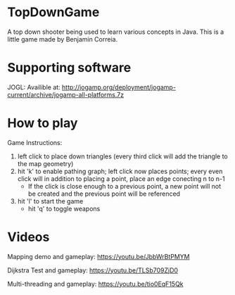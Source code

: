 # TopDownGame
A top down shooter being used to learn various concepts in Java.
This is a little game made by Benjamin Correia.

# Supporting software
JOGL:
  Availible at: 
    http://jogamp.org/deployment/jogamp-current/archive/jogamp-all-platforms.7z

# How to play
Game Instructions:

1.  left click to place down triangles (every third click will add the triangle to the map geometry)
2.  hit 'k' to enable pathing graph; left click now places points; every even click will in addition to placing a point, place an edge conecting n to n-1
    - If the click is close enough to a previous point, a new point will not be created and the previous point will be referenced
3.  hit 'l' to start the game
    - hit 'q' to toggle weapons

# Videos
Mapping demo and gameplay:
	https://youtu.be/JbbWrBtPMYM

Dijkstra Test and gameplay:
	https://youtu.be/TLSb709ZjD0
	
Multi-threading and gameplay:
	https://youtu.be/tio0EqF15Qk
